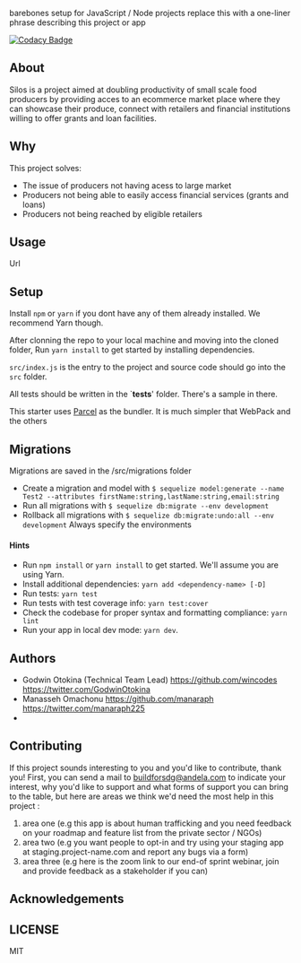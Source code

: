 barebones setup for JavaScript / Node projects replace this with a one-liner phrase describing this project or app

[![Codacy Badge](https://api.codacy.com/project/badge/Grade/0b562338c37b419899e6aef6454682f2)](https://app.codacy.com/gh/BuildForSDG/silos?utm_source=github.com&utm_medium=referral&utm_content=BuildForSDG/silos&utm_campaign=Badge_Grade_Settings)


## About

Silos is  a project aimed at doubling productivity of small scale food producers by providing acces to an ecommerce market place where they can showcase their produce, connect with retailers and financial institutions willing to offer grants and loan facilities.


## Why

This project solves:
- The issue of producers not having acess to large market
- Producers not being able to easily access financial services (grants and loans)
- Producers not being reached by eligible retailers

## Usage
 Url


## Setup

Install `npm` or `yarn` if you dont have any of them already installed. We recommend Yarn though.

After clonning the repo to your local machine and moving into the cloned folder, Run `yarn install` to get started by installing dependencies. 

`src/index.js` is the entry to the project and source code should go into the `src` folder.

All tests should be written in the `__tests__' folder. There's a sample in there.

This starter uses [Parcel](https://parceljs.org/getting_started.html) as the bundler. It is much simpler that WebPack and the others

## Migrations

Migrations are saved in the /src/migrations folder
- Create a migration and model with `$ sequelize model:generate --name Test2 --attributes firstName:string,lastName:string,email:string`
- Run all migrations with `$ sequelize db:migrate --env development`
- Rollback all migrations with `$ sequelize db:migrate:undo:all --env development`
Always specify the environments

#### Hints

- Run `npm install` or `yarn install` to get started. We'll assume you are using Yarn.
- Install additional dependencies: `yarn add <dependency-name> [-D]`
- Run tests: `yarn test`
- Run tests with test coverage info: `yarn test:cover`
- Check the codebase for proper syntax and formatting compliance: `yarn lint`
- Run your app in local dev mode: `yarn dev`. 

## Authors

- Godwin Otokina (Technical Team Lead) https://github.com/wincodes https://twitter.com/GodwinOtokina
- Manasseh Omachonu https://github.com/manaraph https://twitter.com/manaraph225
-

## Contributing
If this project sounds interesting to you and you'd like to contribute, thank you!
First, you can send a mail to buildforsdg@andela.com to indicate your interest, why you'd like to support and what forms of support you can bring to the table, but here are areas we think we'd need the most help in this project :
1.  area one (e.g this app is about human trafficking and you need feedback on your roadmap and feature list from the private sector / NGOs)
2.  area two (e.g you want people to opt-in and try using your staging app at staging.project-name.com and report any bugs via a form)
3.  area three (e.g here is the zoom link to our end-of sprint webinar, join and provide feedback as a stakeholder if you can)

## Acknowledgements



## LICENSE
MIT

